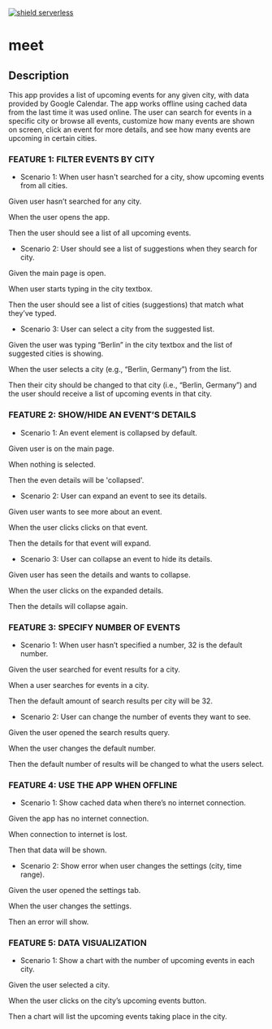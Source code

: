 [![shield serverless](https://img.shields.io/badge/viniciustocchio-angular-red)](https://github.com/viniciustocchio/meet)

# meet

## Description

This app provides a list of upcoming events for any given city, with data provided by Google Calendar. The app works offline using cached data from the last time it was used online. The user can search for events in a specific city or browse all events, customize how many events are shown on screen, click an event for more details, and see how many events are upcoming in certain cities.

### FEATURE 1: FILTER EVENTS BY CITY

- Scenario 1: When user hasn't searched for a city, show upcoming events from all cities.

Given user hasn’t searched for any city.

When the user opens the app.

Then the user should see a list of all upcoming events.

- Scenario 2: User should see a list of suggestions when they search for city.

Given the main page is open.

When user starts typing in the city textbox.

Then the user should see a list of cities (suggestions) that match what they’ve typed.

- Scenario 3: User can select a city from the suggested list.

Given the user was typing “Berlin” in the city textbox and the list of suggested cities is showing.

When the user selects a city (e.g., “Berlin, Germany”) from the list.

Then their city should be changed to that city (i.e., “Berlin, Germany”) and the user should receive a list of upcoming events in that city.

### FEATURE 2: SHOW/HIDE AN EVENT’S DETAILS

- Scenario 1: An event element is collapsed by default.

Given user is on the main page.

When nothing is selected.

Then the even details will be 'collapsed'.

- Scenario 2: User can expand an event to see its details.

Given user wants to see more about an event.

When the user clicks clicks on that event.

Then the details for that event will expand.

- Scenario 3: User can collapse an event to hide its details.

Given user has seen the details and wants to collapse.

When the user clicks on the expanded details.

Then the details will collapse again.

### FEATURE 3: SPECIFY NUMBER OF EVENTS

- Scenario 1: When user hasn’t specified a number, 32 is the default number.

Given the user searched for event results for a city.

When a user searches for events in a city.

Then the default amount of search results per city will be 32.

- Scenario 2: User can change the number of events they want to see.

Given the user opened the search results query.

When the user changes the default number.

Then the default number of results will be changed to what the users select.

### FEATURE 4: USE THE APP WHEN OFFLINE

- Scenario 1: Show cached data when there’s no internet connection.

Given the app has no internet connection.

When connection to internet is lost.

Then that data will be shown.

- Scenario 2: Show error when user changes the settings (city, time range).

Given the user opened the settings tab.

When the user changes the settings.

Then an error will show.

### FEATURE 5: DATA VISUALIZATION

- Scenario 1: Show a chart with the number of upcoming events in each city.

Given the user selected a city.

When the user clicks on the city’s upcoming events button.

Then a chart will list the upcoming events taking place in the city.
